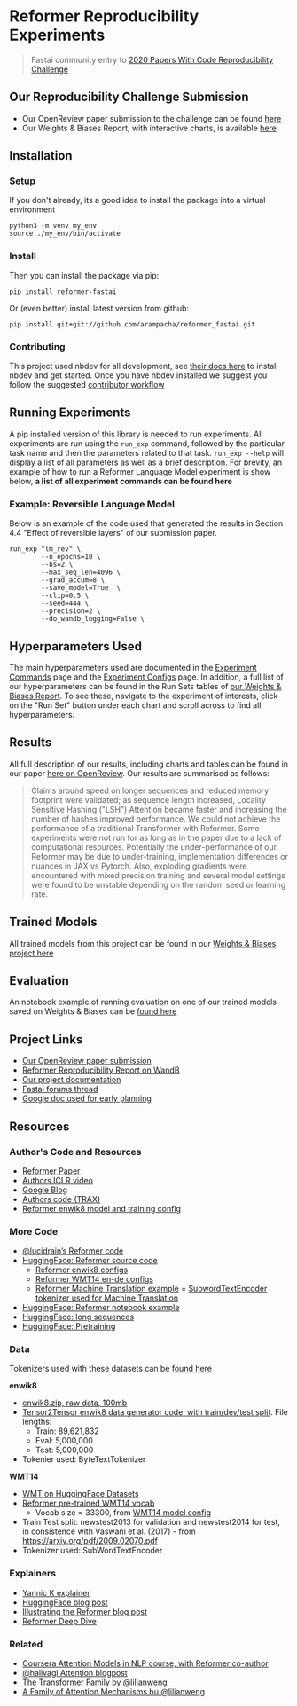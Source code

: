 # Reformer Reproducibility Experiments
> Fastai community entry to <a href='https://paperswithcode.com/rc2020'>2020 Papers With Code Reproducibility Challenge</a>


## Our Reproducibility Challenge Submission

- Our OpenReview paper submission to the challenge can be found [here](https://openreview.net/forum?id=3s8Y7dHYkN-) 
- Our Weights & Biases Report, with interactive charts, is available [here](https://wandb.ai/fastai_community/reformer-fastai/reports/Reformer-Reproducibility-Report---Vmlldzo0MzQ1OTg) 

## Installation

### Setup
If you don't already, its a good idea to install the package into a virtual environment

```
python3 -m venv my_env
source ./my_env/bin/activate
```

### Install
Then you can install the package via pip:

`pip install reformer-fastai`

Or (even better) install latest version from github:

`pip install git+git://github.com/arampacha/reformer_fastai.git`

### Contributing
This project used nbdev for all development, see [their docs here](https://nbdev.fast.ai/) to install nbdev and get started. Once you have nbdev installed we suggest you follow the suggested [contributor workflow](https://github.com/arampacha/reformer_fastai/blob/master/CONTRIBUTING.md)

## Running Experiments

A pip installed version of this library is needed to run experiments. All experiments are run using the `run_exp` command, followed by the particular task name and then the parameters related to that task. `run_exp --help` will display a list of all parameters as well as a brief description. For brevity, an example of how to run a Reformer Language Model experiment is show below, **a list of all experiment commands can be found here**

### Example: Reversible Language Model
Below is an example of the code used that generated the results in Section 4.4 "Effect of reversible layers" of our submission paper.

```
run_exp "lm_rev" \
        --n_epochs=10 \
        --bs=2 \
        --max_seq_len=4096 \
        --grad_accum=8 \
        --save_model=True  \
        --clip=0.5 \
        --seed=444 \
        --precision=2 \
        --do_wandb_logging=False \
```

## Hyperparameters Used

The main hyperparameters used are documented in the [Experiment Commands](https://arampacha.github.io/reformer_fastai/experiment.experiment-commands.html) page and the [Experiment Configs](https://arampacha.github.io/reformer_fastai/experiment-configs.html) page. In addition, a full list of our hyperparameters can be found in the Run Sets tables of [our Weights & Biases Report](https://wandb.ai/fastai_community/reformer-fastai/reports/Reformer-Reproducibility-Report---Vmlldzo0MzQ1OTg). To see these, navigate to the experiment of interests, click on the "Run Set" button under each chart and scroll across to find all hyperparameters.

## Results
All full description of our results, including charts and tables can be found in our paper [here on OpenReview](https://openreview.net/forum?id=3s8Y7dHYkN-). Our results are summarised as follows:

> Claims around speed on longer sequences and reduced memory footprint were validated; as sequence length
increased, Locality Sensitive Hashing ("LSH") Attention became faster and increasing the number of hashes improved
performance. We could not achieve the performance of a traditional Transformer with Reformer. Some experiments
were not run for as long as in the paper due to a lack of computational resources. Potentially the under-performance
of our Reformer may be due to under-training, implementation differences or nuances in JAX vs Pytorch. Also,
exploding gradients were encountered with mixed precision training and several model settings were found to be
unstable depending on the random seed or learning rate.

## Trained Models

All trained models from this project can be found in our [Weights & Biases project here](https://wandb.ai/fastai_community/reformer-fastai/artifacts)

## Evaluation

An notebook example of running evaluation on one of our trained models saved on Weights & Biases can be [found here](https://github.com/arampacha/reformer_fastai/blob/master/nbs/61_evaluation.ipynb)

## Project Links

- [Our OpenReview paper submission](https://openreview.net/forum?id=3s8Y7dHYkN-)
- [Reformer Reproducibility Report on WandB](https://wandb.ai/fastai_community/reformer-fastai/reports/Reformer-Reproducibility-Final-Edits---Vmlldzo0MzQ1OTg)
- [Our project documentation](https://arampacha.github.io/reformer_fastai/)
- [Fastai forums thread](https://forums.fast.ai/t/reproducibility-challenge-2020-fastai-folks-interested/80336/39)
- [Google doc used for early planning](https://docs.google.com/document/d/1wF83E3B3yXIGZixEgOUJI2T2XXhT1DVCrPXS5Dbsyh8/edit)

## Resources

### Author's Code and Resources
- [Reformer Paper](https://openreview.net/pdf?id=rkgNKkHtvB)
- [Authors ICLR video](https://iclr.cc/virtual_2020/poster_rkgNKkHtvB.html)
- [Google Blog](https://ai.googleblog.com/2020/01/reformer-efficient-transformer.html)
- [Authors code (TRAX)](https://github.com/google/trax/tree/master/trax/models/reformer)
- [Reformer enwik8 model and training config](https://github.com/google/trax/blob/f8024e8057599b92fce82842f342cb3d39c8f405/trax/supervised/configs/reformer_enwik8.gin)

### More Code
- [@lucidrain’s Reformer code](https://github.com/lucidrains/reformer-pytorch/)
- [HuggingFace: Reformer source code](https://github.com/huggingface/transformers/blob/a1bbcf3f6c20e15fe799a8659d6b7bd36fdf11ed/src/transformers/modeling_reformer.py)
    - [Reformer enwik8 configs](https://github.com/google/trax/blob/master/trax/supervised/configs/reformer_enwik8.gin)
    - [Reformer WMT14 en-de configs](https://github.com/google/trax/blob/master/trax/supervised/configs/reformer_wmt_ende.gin)
    - [Reformer Machine Translation example](https://github.com/google/trax/blob/a0483a12cb7ebece40b5e302e8e81fd9249c6ef6/trax/models/reformer/machine_translation.ipynb)
    = [SubwordTextEncoder tokenizer used for Machine Translation](https://github.com/tensorflow/tensor2tensor/blob/21dba2c1bdcc7ab582a2bfd8c0885c217963bb4f/tensor2tensor/data_generators/text_encoder.py#L448)
- [HuggingFace: Reformer notebook example](https://colab.research.google.com/github/patrickvonplaten/blog/blob/master/notebooks/03_reformer.ipynb)
- [HuggingFace: long sequences](https://colab.research.google.com/github/patrickvonplaten/notebooks/blob/master/PyTorch_Reformer.ipynb)
- [HuggingFace: Pretraining](https://colab.research.google.com/drive/1tzzh0i8PgDQGV3SMFUGxM7_gGae3K-uW?usp=sharing)

### Data

Tokenizers used with these datasets can be [found here](https://arampacha.github.io/reformer_fastai/tokenizers.html)

**enwik8**
- [enwik8.zip, raw data, 100mb](http://mattmahoney.net/dc/enwik8.zip)
- [Tensor2Tensor enwik8 data generator code, with train/dev/test split](https://github.com/tensorflow/tensor2tensor/blob/master/tensor2tensor/data_generators/enwik8.py). File lengths:
    - Train: 89,621,832
    - Eval: 5,000,000
    - Test: 5,000,000
- Tokenier used: ByteTextTokenizer

**WMT14**
- [WMT on HuggingFace Datasets](https://huggingface.co/datasets/viewer/?dataset=wmt14&config=cs-en)
- [Reformer pre-trained WMT14 vocab](https://github.com/google/trax/tree/a0483a12cb7ebece40b5e302e8e81fd9249c6ef6/trax/models/reformer/testdata)
    - Vocab size = 33300, from [WMT14 model config](https://github.com/google/trax/blob/master/trax/supervised/configs/reformer_wmt_ende.gin)
- Train Test split: newstest2013 for validation and newstest2014 for test, in consistence with Vaswani et al. (2017) - from https://arxiv.org/pdf/2009.02070.pdf
- Tokenizer used: SubWordTextEncoder

### Explainers

- [Yannic K explainer](https://www.youtube.com/watch?v=i4H0kjxrias&t=1s)
- [HuggingFace blog post](https://huggingface.co/blog/reformer)
- [Illustrating the Reformer blog post](https://towardsdatascience.com/illustrating-the-reformer-393575ac6ba0)
- [Reformer Deep Dive](https://www.pragmatic.ml/reformer-deep-dive/)

### Related

- [Coursera Attention Models in NLP course, with Reformer co-author](https://www.coursera.org/learn/attention-models-in-nlp)
- [@hallvagi Attention blogpost](https://hallvagi.github.io/dl-explorer/fastai/attention/lstm/2020/06/29/Attention.html)
- [The Transformer Family by @lilianweng](https://lilianweng.github.io/lil-log/2020/04/07/the-transformer-family.html)
- [A Family of Attention Mechanisms bu @lilianweng](https://lilianweng.github.io/lil-log/2018/06/24/attention-attention.html#a-family-of-attention-mechanisms)
